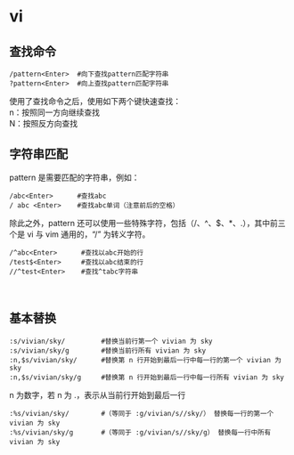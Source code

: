 # vi

## 查找命令

```shell
/pattern<Enter>  #向下查找pattern匹配字符串
?pattern<Enter>  #向上查找pattern匹配字符串
```

使用了查找命令之后，使用如下两个键快速查找：  
n：按照同一方向继续查找  
N：按照反方向查找  

## 字符串匹配

pattern 是需要匹配的字符串，例如：

```shell
/abc<Enter>      #查找abc
/ abc <Enter>    #查找abc单词（注意前后的空格）
```
  
除此之外，pattern 还可以使用一些特殊字符，包括（/、^、$、*、.），其中前三个是 vi 与 vim 通用的，“/” 为转义字符。  

```shell
/^abc<Enter>      #查找以abc开始的行
/test$<Enter>     #查找以abc结束的行
//^test<Enter>    #查找^tabc字符串
```
  
## 基本替换

```shell
:s/vivian/sky/         #替换当前行第一个 vivian 为 sky
:s/vivian/sky/g        #替换当前行所有 vivian 为 sky
:n,$s/vivian/sky/      #替换第 n 行开始到最后一行中每一行的第一个 vivian 为 sky
:n,$s/vivian/sky/g     #替换第 n 行开始到最后一行中每一行所有 vivian 为 sky
```

n 为数字，若 n 为 .，表示从当前行开始到最后一行

```shell
:%s/vivian/sky/        #（等同于 :g/vivian/s//sky/） 替换每一行的第一个 vivian 为 sky
:%s/vivian/sky/g       #（等同于 :g/vivian/s//sky/g） 替换每一行中所有 vivian 为 sky
```

